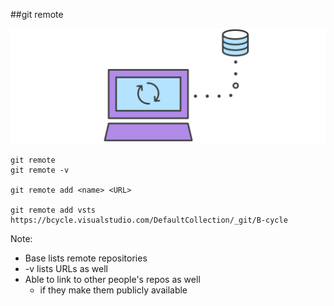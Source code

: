 ##git remote

<img src="img/git-remote.svg" />

```
git remote
git remote -v

git remote add <name> <URL>

git remote add vsts https://bcycle.visualstudio.com/DefaultCollection/_git/B-cycle
```
Note:
+ Base lists remote repositories
+ -v lists URLs as well
+ Able to link to other people's repos as well
    + if they make them publicly available